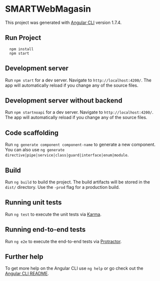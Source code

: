 # SMARTWebMagasin

This project was generated with [Angular CLI](https://github.com/angular/angular-cli) version 1.7.4.

## Run Project
```
  npm install
  npm start
```
## Development server

Run `npm start` for a dev server. Navigate to `http://localhost:4200/`. The app will automatically reload if you change any of the source files.

## Development server without backend

Run `npm startnoapi` for a dev server. Navigate to `http://localhost:4200/`. The app will automatically reload if you change any of the source files.

## Code scaffolding

Run `ng generate component component-name` to generate a new component. You can also use `ng generate directive|pipe|service|class|guard|interface|enum|module`.

## Build

Run `ng build` to build the project. The build artifacts will be stored in the `dist/` directory. Use the `-prod` flag for a production build.

## Running unit tests

Run `ng test` to execute the unit tests via [Karma](https://karma-runner.github.io).

## Running end-to-end tests

Run `ng e2e` to execute the end-to-end tests via [Protractor](http://www.protractortest.org/).

## Further help

To get more help on the Angular CLI use `ng help` or go check out the [Angular CLI README](https://github.com/angular/angular-cli/blob/master/README.md).
